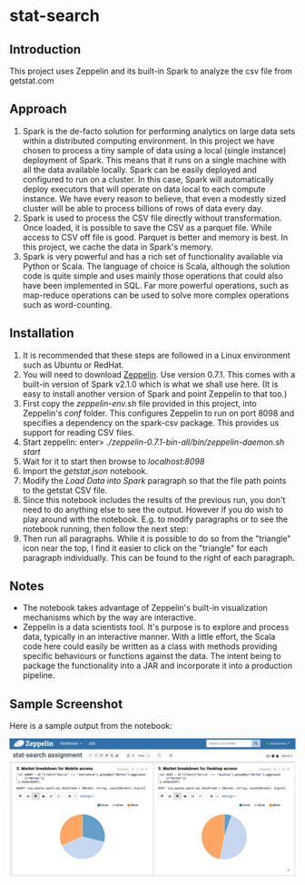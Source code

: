 # stat-search
## Introduction
This project uses Zeppelin and its built-in Spark to analyze the csv file from getstat.com

## Approach
1. Spark is the de-facto solution for performing analytics on large data sets within a distributed computing environment. In this project we have chosen to process a tiny sample of data using a local (single instance) deployment of Spark. This means that it runs on a single machine with all the data available locally. Spark can be easily deployed and configured to run on a cluster. In this case, Spark will automatically deploy executors that will operate on data local to each compute instance. We have every reason to believe, that even a modestly sized cluster will be able to process billions of rows of data every day.
1. Spark is used to process the CSV file directly without transformation. Once loaded, it is possible to save the CSV as a parquet file. While access to CSV off file is good. Parquet is better and memory is best. In this project, we cache the data in Spark's memory.
1. Spark is very powerful and has a rich set of functionality available via Python or Scala. The language of choice is Scala, although the solution code is quite simple and uses mainly those operations that could also have been implemented in SQL. Far more powerful operations, such as map-reduce operations can be used to solve more complex operations such as word-counting.

## Installation
1. It is recommended that these steps are followed in a Linux environment such as Ubuntu or RedHat.
1. You will need to download [Zeppelin](https://zeppelin.apache.org). Use version 0.7.1. This comes with a built-in version of Spark v2.1.0 which is what we shall use here. (It is easy to install another version of Spark and point Zeppelin to that too.)
1. First copy the _zeppelin-env.sh_ file provided in this project, into Zeppelin's _conf_ folder. This configures Zeppelin to run on port 8098 and specifies a dependency on the spark-csv package. This provides us support for reading CSV files.
1. Start zeppelin: enter> _./zeppelin-0.7.1-bin-all/bin/zeppelin-daemon.sh start_
1. Wait for it to start then browse to _localhost:8098_
1. Import the _getstat.json_ notebook.
1. Modify the *Load Data into Spark* paragraph so that the file path points to the getstat CSV file.
1. Since this notebook includes the results of the previous run, you don't need to do anything else to see the output. However if you do wish to play around with the notebook. E.g. to modify paragraphs or to see the notebook running, then follow the next step:
1. Then run all paragraphs. While it is possible to do so from the "triangle" icon near the top, I find it easier to click on the "triangle" for each paragraph individually. This can be found to the right of each paragraph.

## Notes
* The notebook takes advantage of Zeppelin's built-in visualization mechanisms which by the way are interactive.
* Zeppelin is a data scientists tool. It's purpose is to explore and process data, typically in an interactive manner. With a little effort, the Scala code here could easily be written as a class with methods providing specific behaviours or functions against the data. The intent being to package the functionality into a JAR and incorporate it into a production pipeline.

## Sample Screenshot
Here is a sample output from the notebook:

![Market Analysis Sample Output](https://github.com/sarkaria/stat-search/blob/master/market-analysis.jpg)

